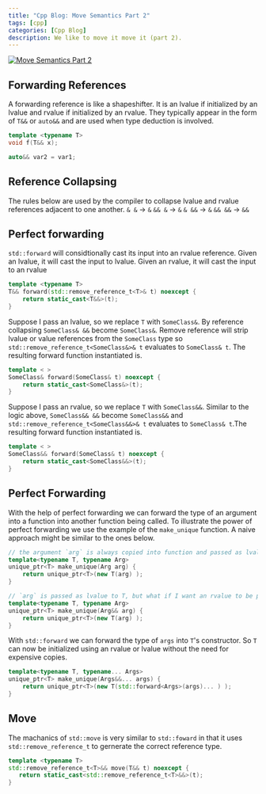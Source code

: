 ```yaml
---
title: "Cpp Blog: Move Semantics Part 2"
tags: [cpp]
categories: [Cpp Blog]
description: We like to move it move it (part 2).
---
```


[![Move Semantics Part 2](http://img.youtube.com/vi/pIzaZbKUw2s/0.jpg)](http://www.youtube.com/watch?v=pIzaZbKUw2s)

## Forwarding References

A forwarding reference is like a shapeshifter. It is an lvalue if initialized by an lvalue and rvalue if initialized by an rvalue. They typically appear in the form of `T&&` or `auto&&` and are used when type deduction is involved.

```cpp
template <typename T>
void f(T&& x);

auto&& var2 = var1;
```

## Reference Collapsing

The rules below are used by the compiler to collapse lvalue and rvalue references adjacent to one another.
`& &` -> `&`
`&& &` -> `&`
`& &&` -> `&`
`&& &&` -> `&&`

## Perfect forwarding

`std::forward` will considtionally cast its input into an rvalue reference. Given an lvalue, it will cast the input to lvalue. Given an rvalue, it will cast the input to an rvalue

```cpp
template <typename T>
T&& forward(std::remove_reference_t<T>& t) noexcept {
    return static_cast<T&&>(t);
}
```

Suppose I pass an lvalue, so we replace `T` with `SomeClass&`. By reference collapsing `SomeClass& &&` become `SomeClass&`. Remove reference will strip lvalue or value references from the `SomeClass` type so `std::remove_reference_t<SomeClass&>& t` evaluates to `SomeClass& t`. The resulting forward function instantiated is.

```cpp
template < >
SomeClass& forward(SomeClass& t) noexcept {
    return static_cast<SomeClass&>(t);
}
```

Suppose I pass an rvalue, so we replace `T` with `SomeClass&&`. Similar to the logic above, `SomeClass&& &&` become `SomeClass&&` and `std::remove_reference_t<SomeClass&&>& t` evaluates to `SomeClass& t`.The resulting forward function instantiated is.

```cpp
template < >
SomeClass&& forward(SomeClass& t) noexcept {
    return static_cast<SomeClass&&>(t);
}
```

## Perfect Forwarding

With the help of perfect forwarding we can forward the type of an argument into a function into another function being called. To illustrate the power of perfect forwarding we use the example of the `make_unique` function. A naive approach might be similar to the ones below.

```cpp
// the argument `arg` is always copied into function and passed as lvalue to T
template<typename T, typename Arg>
unique_ptr<T> make_unique(Arg arg) {
    return unique_ptr<T>(new T(arg) );
}

// `arg` is passed as lvalue to T, but what if I want an rvalue to be passed to T :(
template<typename T, typename Arg>
unique_ptr<T> make_unique(Arg&& arg) {
    return unique_ptr<T>(new T(arg) );
}
```

With `std::forward` we can forward the type of `args` into `T`'s constructor. So `T` can now be initialized using an rvalue or lvalue without the need for expensive copies.

```cpp
template<typename T, typename... Args>
unique_ptr<T> make_unique(Args&&... args) {
    return unique_ptr<T>(new T(std::forward<Args>(args)... ) );
}
```

## Move

The machanics of `std::move` is very similar to `std::foward` in that it uses `std::remove_reference_t` to gernerate the correct reference type.

```cpp
template <typename T>
std::remove_reference_t<T>&& move(T&& t) noexcept {
   return static_cast<std::remove_reference_t<T>&&>(t);
}
```
